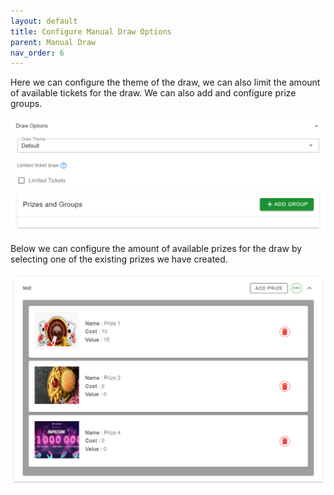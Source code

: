 ```yaml
---
layout: default
title: Configure Manual Draw Options
parent: Manual Draw
nav_order: 6
---
```


Here we can configure the theme of the draw, we can also limit the amount of available tickets for the draw. We can also add and configure prize groups.


<img src="\img\Promotions\DrawOptions.png" alt="">

Below we can configure the amount of available prizes for the draw by selecting one of the existing prizes we have created.

<img src="\img\Promotions\DrawPrizeGroups.png" alt="">